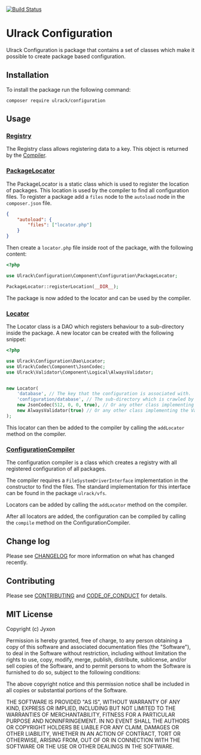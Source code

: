 [![Build Status](https://travis-ci.com/ulrack/configuration.svg?branch=master)](https://travis-ci.com/ulrack/configuration)

# Ulrack Configuration

Ulrack Configuration is package that contains a set of classes which make it possible to create package based configuration.

## Installation

To install the package run the following command:

```
composer require ulrack/configuration
```

## Usage

### [Registry](src/Component/Registry/Registry.php)

The Registry class allows registering data to a key.
This object is returned by the [Compiler](src/Common/CompilerInterface.php).

### [PackageLocator](src/Component/Configuration/PackageLocator.php)

The PackageLocator is a static class which is used to register the location of packages.
This location is used by the compiler to find all configuration files.
To register a package add a `files` node to the `autoload` node in the `composer.json` file.
```json
{
    "autoload": {
        "files": ["locator.php"]
    }
}
```

Then create a `locator.php` file inside root of the package, with the following content:
```php
<?php

use Ulrack\Configuration\Component\Configuration\PackageLocator;

PackageLocator::registerLocation(__DIR__);

```

The package is now added to the locator and can be used by the compiler.

### [Locator](src/Dao/Locator.php)

The Locator class is a DAO which registers behaviour to a sub-directory inside the package. A new locator can be created with the following snippet:
```php
<?php

use Ulrack\Configuration\Dao\Locator;
use Ulrack\Codec\Component\JsonCodec;
use Ulrack\Validator\Component\Logical\AlwaysValidator;


new Locator(
    'database', // The key that the configuration is associated with.
    'configuration/database', // The sub-directory which is crawled by the compiler to fetch the configuration.
    new JsonCodec(512, 0, 0, true), // Or any other class implementing the DecoderInterface from the ulrack/codec package.
    new AlwaysValidator(true) // Or any other class implementing the ValidatorInterface from the ulrack/validator package.
);
```

This locator can then be added to the compiler by calling the `addLocator` method on the compiler.

### [ConfigurationCompiler](src/Component/Compiler/ConfigurationCompiler.php)

The configuration compiler is a class which creates a registry with all registered configuration of all packages.

The compiler requires a `FileSystemDriverInterface` implementation in the constructor to find the files. The standard implementation for this interface can be found in the package `ulrack/vfs`.

Locators can be added by calling the `addLocator` method on the compiler.

After all locators are added, the configuration can be compiled by calling the `compile` method on the ConfigurationCompiler.

## Change log

Please see [CHANGELOG](CHANGELOG.md) for more information on what has changed recently.

## Contributing

Please see [CONTRIBUTING](CONTRIBUTING.md) and [CODE_OF_CONDUCT](CODE_OF_CONDUCT.md) for details.

## MIT License

Copyright (c) Jyxon

Permission is hereby granted, free of charge, to any person obtaining a copy
of this software and associated documentation files (the "Software"), to deal
in the Software without restriction, including without limitation the rights
to use, copy, modify, merge, publish, distribute, sublicense, and/or sell
copies of the Software, and to permit persons to whom the Software is
furnished to do so, subject to the following conditions:

The above copyright notice and this permission notice shall be included in all
copies or substantial portions of the Software.

THE SOFTWARE IS PROVIDED "AS IS", WITHOUT WARRANTY OF ANY KIND, EXPRESS OR
IMPLIED, INCLUDING BUT NOT LIMITED TO THE WARRANTIES OF MERCHANTABILITY,
FITNESS FOR A PARTICULAR PURPOSE AND NONINFRINGEMENT. IN NO EVENT SHALL THE
AUTHORS OR COPYRIGHT HOLDERS BE LIABLE FOR ANY CLAIM, DAMAGES OR OTHER
LIABILITY, WHETHER IN AN ACTION OF CONTRACT, TORT OR OTHERWISE, ARISING FROM,
OUT OF OR IN CONNECTION WITH THE SOFTWARE OR THE USE OR OTHER DEALINGS IN THE
SOFTWARE.
